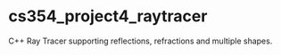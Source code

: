 cs354_project4_raytracer
========================

C++ Ray Tracer supporting reflections, refractions and multiple shapes.
